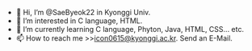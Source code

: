 - 👋 Hi, I’m @SaeByeok22 in Kyonggi Univ.
- 👀 I’m interested in C language, HTML.
- 🌱 I’m currently learning C language, Phyton, Java, HTML, CSS... etc.
- 📫 How to reach me >>icon0615@kyonggi.ac.kr. Send an E-Mail.

<!---
SaeByeok22/SaeByeok22 is a ✨ special ✨ repository because its `README.md` (this file) appears on your GitHub profile.
You can click the Preview link to take a look at your changes.
--->
